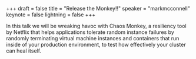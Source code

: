 +++
draft = false
title = "Release the Monkey!!"
speaker = "markmcconnell"
keynote = false
lightning = false
+++

In this talk we will be wreaking havoc with Chaos Monkey, a resiliency tool by Netflix that helps applications tolerate random instance failures by randomly terminating virtual machine instances and containers that run inside of your production environment, to test how effectively your cluster can heal itself.
